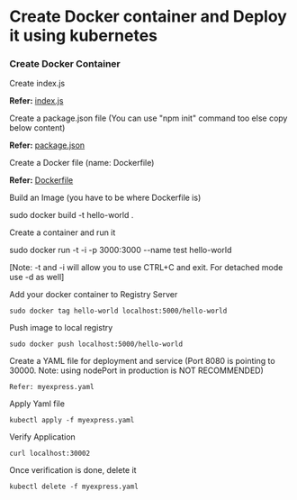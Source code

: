 # Create Docker container and Deploy it using kubernetes


### Create Docker Container

Create index.js


**Refer:** [index.js](https://github.com/GauravBhandari19/mydevcode/blob/master/Docker/simpleApp/index.js) 


Create a package.json file (You can use "npm init" command too else copy below content)

**Refer:** [package.json](https://github.com/GauravBhandari19/mydevcode/blob/master/Docker/simpleApp/package.json)


Create a Docker file (name: Dockerfile)

**Refer:** [Dockerfile](https://github.com/GauravBhandari19/mydevcode/blob/master/Docker/simpleApp/Dockerfile) 


Build an Image (you have to be where Dockerfile is)

sudo docker build -t hello-world .

Create a container and run it

sudo docker run -t -i -p 3000:3000 --name test hello-world

[Note: -t and -i  will allow you to use CTRL+C and exit. For detached mode use -d as well]

Add your docker container to Registry Server


```
sudo docker tag hello-world localhost:5000/hello-world
```

Push image to local registry

```	
sudo docker push localhost:5000/hello-world

```


Create a YAML file for deployment and service (Port 8080 is pointing to 30000. Note: using nodePort in production is NOT RECOMMENDED)
```	
Refer: myexpress.yaml
```

Apply Yaml file

```	
kubectl apply -f myexpress.yaml
```
	
Verify Application

```
curl localhost:30002
```
	
Once verification is done, delete it

```
kubectl delete -f myexpress.yaml
```	



